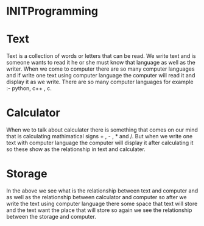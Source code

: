 # INITProgramming
# Text
Text is a collection of words or letters that can be read. We write text and is someone wants to read it he or she must know that language as well as the writer. When we come to computer there are so many computer languages and if write one text using computer language the computer will read it and display it as we write. There are so many computer languages for example :- python, c++ , c.

# Calculator
When we to talk about calculater there is something that comes on our mind that is calculating mathimatical signs + , - , * and /. But when we write one text with computer language the computer will display it after calculating it so these show as the relationship in text and calculater.

# Storage
In the above we see what is the relationship between text and computer and as well as the relationship between calculator and computer so after we write the text using computer language there some space that text will store and the text want the place that will store so again we see the relationship between the storage and computer.
